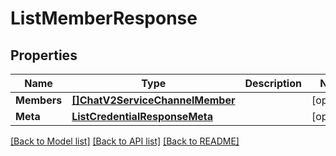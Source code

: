 # ListMemberResponse

## Properties

Name | Type | Description | Notes
------------ | ------------- | ------------- | -------------
**Members** | [**[]ChatV2ServiceChannelMember**](ChatV2ServiceChannelMember.md) |  |[optional] 
**Meta** | [**ListCredentialResponseMeta**](ListCredentialResponseMeta.md) |  |[optional] 

[[Back to Model list]](../README.md#documentation-for-models) [[Back to API list]](../README.md#documentation-for-api-endpoints) [[Back to README]](../README.md)


